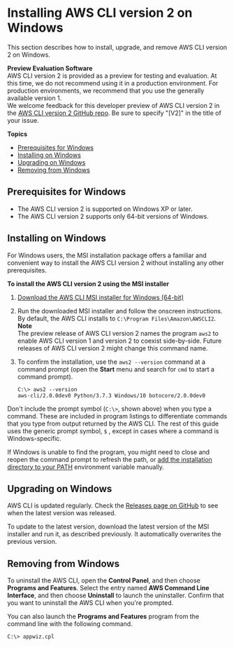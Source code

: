 # Installing AWS CLI version 2 on Windows<a name="install-cliv2-windows"></a>

This section describes how to install, upgrade, and remove AWS CLI version 2 on Windows\.

**Preview Evaluation Software**  
AWS CLI version 2 is provided as a preview for testing and evaluation\. At this time, we do not recommend using it in a production environment\. For production environments, we recommend that you use the generally available version 1\.  
We welcome feedback for this developer preview of AWS CLI version 2 in the [AWS CLI version 2 GitHub repo](https://github.com/aws/aws-cli/issues?q=is%3Aopen+is\%3Aissue+label%3Av2)\. Be sure to specify "\[V2\]" in the title of your issue\.

**Topics**
+ [Prerequisites for Windows](#cliv2-windows-prereq)
+ [Installing on Windows](#cliv2-windows-install)
+ [Upgrading on Windows](#cliv2-windows-upgrade)
+ [Removing from Windows](#cliv2-windows-remove)

## Prerequisites for Windows<a name="cliv2-windows-prereq"></a>
+ The AWS CLI version 2 is supported on Windows XP or later\.
+ The AWS CLI version 2 supports only 64\-bit versions of Windows\.

## Installing on Windows<a name="cliv2-windows-install"></a>

For Windows users, the MSI installation package offers a familiar and convenient way to install the AWS CLI version 2 without installing any other prerequisites\.

**To install the AWS CLI version 2 using the MSI installer**

1. [Download the AWS CLI MSI installer for Windows \(64\-bit\)](https://d1vvhvl2y92vvt.cloudfront.net/AWSCLIV2.msi)

1. Run the downloaded MSI installer and follow the onscreen instructions\. By default, the AWS CLI installs to `C:\Program Files\Amazon\AWSCLI2`\.
**Note**  
The preview release of AWS CLI version 2 names the program `aws2` to enable AWS CLI version 1 and version 2 to coexist side\-by\-side\. Future releases of AWS CLI version 2 might change this command name\.

1. To confirm the installation, use the `aws2 --version` command at a command prompt \(open the **Start** menu and search for `cmd` to start a command prompt\)\.

   ```
   C:\> aws2 --version
   aws-cli/2.0.0dev0 Python/3.7.3 Windows/10 botocore/2.0.0dev0
   ```

Don't include the prompt symbol \(`C:\>`, shown above\) when you type a command\. These are included in program listings to differentiate commands that you type from output returned by the AWS CLI\. The rest of this guide uses the generic prompt symbol, `$` , except in cases where a command is Windows\-specific\.

If Windows is unable to find the program, you might need to close and reopen the command prompt to refresh the path, or [add the installation directory to your PATH](install-windows.md#awscli-install-windows-path) environment variable manually\.

## Upgrading on Windows<a name="cliv2-windows-upgrade"></a>

AWS CLI is updated regularly\. Check the [Releases page on GitHub](https://github.com/aws/aws-cli/releases) to see when the latest version was released\. 

To update to the latest version, download the latest version of the MSI installer and run it, as described previously\. It automatically overwrites the previous version\.

## Removing from Windows<a name="cliv2-windows-remove"></a>

To uninstall the AWS CLI, open the **Control Panel**, and then choose **Programs and Features**\. Select the entry named **AWS Command Line Interface**, and then choose **Uninstall** to launch the uninstaller\. Confirm that you want to uninstall the AWS CLI when you're prompted\.

You can also launch the **Programs and Features** program from the command line with the following command\.

```
C:\> appwiz.cpl
```